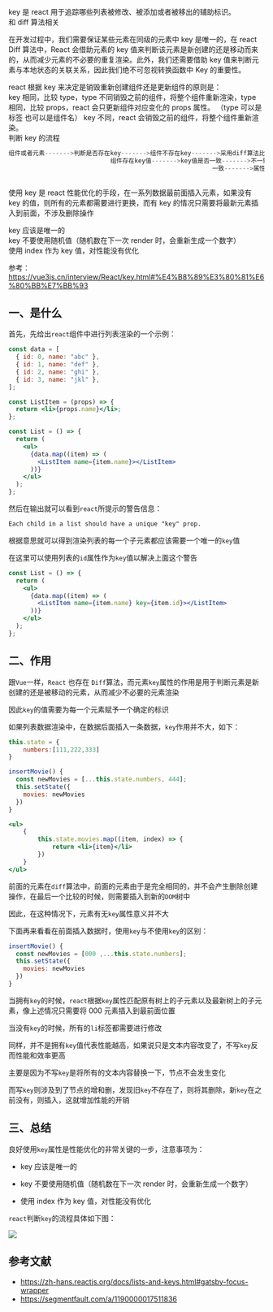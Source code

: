 key 是 react 用于追踪哪些列表被修改、被添加或者被移出的辅助标识。  
和 diff 算法相关

在开发过程中，我们需要保证某些元素在同级的元素中 key 是唯一的，在 react Diff 算法中，React 会借助元素的 key 值来判断该元素是新创建的还是移动而来的，从而减少元素的不必要的重复渲染。此外，我们还需要借助 key 值来判断元素与本地状态的关联关系，因此我们绝不可忽视转换函数中 Key 的重要性。

react 根据 key 来决定是销毁重新创建组件还是更新组件的原则是：  
key 相同，比较 type，type 不同销毁之前的组件，将整个组件重新渲染，type 相同，比较 props，react 会只更新组件对应变化的 props 属性。 （type 可以是标签 也可以是组件名）
key 不同，react 会销毁之前的组件，将整个组件重新渲染。  
判断 key 的流程

```jsx
组件或者元素------->判断是否存在key------->组件不存在key------->采用diff算法比较
                            组件存在key值------->key值是否一致------->不一致------->销毁重建
                                                        一致------->属性是否发生变化------->（没变化）不需要改变
                                                                          （变化）更新
```

使用 key 是 react 性能优化的手段，在一系列数据最前面插入元素，如果没有 key 的值，则所有的元素都需要进行更换，而有 key 的情况只需要将最新元素插入到前面，不涉及删除操作

key 应该是唯一的  
key 不要使用随机值（随机数在下一次 render 时，会重新生成一个数字）  
使用 index 作为 key 值，对性能没有优化

参考：https://vue3js.cn/interview/React/key.html#%E4%B8%89%E3%80%81%E6%80%BB%E7%BB%93

## 一、是什么

首先，先给出`react`组件中进行列表渲染的一个示例：

```jsx
const data = [
  { id: 0, name: "abc" },
  { id: 1, name: "def" },
  { id: 2, name: "ghi" },
  { id: 3, name: "jkl" },
];

const ListItem = (props) => {
  return <li>{props.name}</li>;
};

const List = () => {
  return (
    <ul>
      {data.map((item) => (
        <ListItem name={item.name}></ListItem>
      ))}
    </ul>
  );
};
```

然后在输出就可以看到`react`所提示的警告信息：

```tex
Each child in a list should have a unique "key" prop.
```

根据意思就可以得到渲染列表的每一个子元素都应该需要一个唯一的`key`值

在这里可以使用列表的`id`属性作为`key`值以解决上面这个警告

```jsx
const List = () => {
  return (
    <ul>
      {data.map((item) => (
        <ListItem name={item.name} key={item.id}></ListItem>
      ))}
    </ul>
  );
};
```

## 二、作用

跟`Vue`一样，`React` 也存在 `Diff`算法，而元素`key`属性的作用是用于判断元素是新创建的还是被移动的元素，从而减少不必要的元素渲染

因此`key`的值需要为每一个元素赋予一个确定的标识

如果列表数据渲染中，在数据后面插入一条数据，`key`作用并不大，如下：

```jsx
this.state = {
    numbers:[111,222,333]
}

insertMovie() {
  const newMovies = [...this.state.numbers, 444];
  this.setState({
    movies: newMovies
  })
}

<ul>
    {
        this.state.movies.map((item, index) => {
            return <li>{item}</li>
        })
    }
</ul>
```

前面的元素在`diff`算法中，前面的元素由于是完全相同的，并不会产生删除创建操作，在最后一个比较的时候，则需要插入到新的`DOM`树中

因此，在这种情况下，元素有无`key`属性意义并不大

下面再来看看在前面插入数据时，使用`key`与不使用`key`的区别：

```js
insertMovie() {
  const newMovies = [000 ,...this.state.numbers];
  this.setState({
    movies: newMovies
  })
}
```

当拥有`key`的时候，`react`根据`key`属性匹配原有树上的子元素以及最新树上的子元素，像上述情况只需要将 000 元素插入到最前面位置

当没有`key`的时候，所有的`li`标签都需要进行修改

同样，并不是拥有`key`值代表性能越高，如果说只是文本内容改变了，不写`key`反而性能和效率更高

主要是因为不写`key`是将所有的文本内容替换一下，节点不会发生变化

而写`key`则涉及到了节点的增和删，发现旧`key`不存在了，则将其删除，新`key`在之前没有，则插入，这就增加性能的开销

## 三、总结

良好使用`key`属性是性能优化的非常关键的一步，注意事项为：

- key 应该是唯一的
- key 不要使用随机值（随机数在下一次 render 时，会重新生成一个数字）

- 使用 index 作为 key 值，对性能没有优化

`react`判断`key`的流程具体如下图：

![](https://static.vue-js.com/3b9afe10-dd69-11eb-ab90-d9ae814b240d.png)

## 参考文献

- https://zh-hans.reactjs.org/docs/lists-and-keys.html#gatsby-focus-wrapper
- https://segmentfault.com/a/1190000017511836
